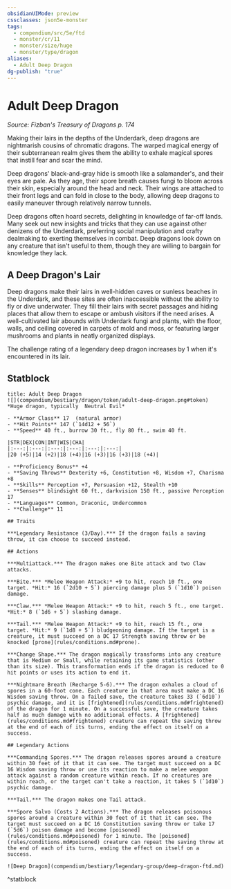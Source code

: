 ```yaml
---
obsidianUIMode: preview
cssclasses: json5e-monster
tags:
  - compendium/src/5e/ftd
  - monster/cr/11
  - monster/size/huge
  - monster/type/dragon
aliases:
  - Adult Deep Dragon
dg-publish: "true"
---
```

# Adult Deep Dragon
*Source: Fizban's Treasury of Dragons p. 174*  

Making their lairs in the depths of the Underdark, deep dragons are nightmarish cousins of chromatic dragons. The warped magical energy of their subterranean realm gives them the ability to exhale magical spores that instill fear and scar the mind.

Deep dragons' black-and-gray hide is smooth like a salamander's, and their eyes are pale. As they age, their spore breath causes fungi to bloom across their skin, especially around the head and neck. Their wings are attached to their front legs and can fold in close to the body, allowing deep dragons to easily maneuver through relatively narrow tunnels.

Deep dragons often hoard secrets, delighting in knowledge of far-off lands. Many seek out new insights and tricks that they can use against other denizens of the Underdark, preferring social manipulation and crafty dealmaking to exerting themselves in combat. Deep dragons look down on any creature that isn't useful to them, though they are willing to bargain for knowledge they lack.

## A Deep Dragon's Lair

Deep dragons make their lairs in well-hidden caves or sunless beaches in the Underdark, and these sites are often inaccessible without the ability to fly or dive underwater. They fill their lairs with secret passages and hiding places that allow them to escape or ambush visitors if the need arises. A well-cultivated lair abounds with Underdark fungi and plants, with the floor, walls, and ceiling covered in carpets of mold and moss, or featuring larger mushrooms and plants in neatly organized displays.

The challenge rating of a legendary deep dragon increases by 1 when it's encountered in its lair.

## Statblock

```ad-statblock
title: Adult Deep Dragon
![](compendium/bestiary/dragon/token/adult-deep-dragon.png#token)
*Huge dragon, typically  Neutral Evil*

- **Armor Class** 17  (natural armor)
- **Hit Points** 147 (`14d12 + 56`)
- **Speed** 40 ft., burrow 30 ft., fly 80 ft., swim 40 ft.

|STR|DEX|CON|INT|WIS|CHA|
|:---:|:---:|:---:|:---:|:---:|:---:|
|20 (+5)|14 (+2)|18 (+4)|16 (+3)|16 (+3)|18 (+4)|

- **Proficiency Bonus** +4
- **Saving Throws** Dexterity +6, Constitution +8, Wisdom +7, Charisma +8
- **Skills** Perception +7, Persuasion +12, Stealth +10
- **Senses** blindsight 60 ft., darkvision 150 ft., passive Perception 17
- **Languages** Common, Draconic, Undercommon
- **Challenge** 11

## Traits

***Legendary Resistance (3/Day).*** If the dragon fails a saving throw, it can choose to succeed instead.

## Actions

***Multiattack.*** The dragon makes one Bite attack and two Claw attacks.

***Bite.*** *Melee Weapon Attack:* +9 to hit, reach 10 ft., one target. *Hit:* 16 (`2d10 + 5`) piercing damage plus 5 (`1d10`) poison damage.

***Claw.*** *Melee Weapon Attack:* +9 to hit, reach 5 ft., one target. *Hit:* 8 (`1d6 + 5`) slashing damage.

***Tail.*** *Melee Weapon Attack:* +9 to hit, reach 15 ft., one target. *Hit:* 9 (`1d8 + 5`) bludgeoning damage. If the target is a creature, it must succeed on a DC 17 Strength saving throw or be knocked [prone](rules/conditions.md#prone).

***Change Shape.*** The dragon magically transforms into any creature that is Medium or Small, while retaining its game statistics (other than its size). This transformation ends if the dragon is reduced to 0 hit points or uses its action to end it.

***Nightmare Breath (Recharge 5-6).*** The dragon exhales a cloud of spores in a 60-foot cone. Each creature in that area must make a DC 16 Wisdom saving throw. On a failed save, the creature takes 33 (`6d10`) psychic damage, and it is [frightened](rules/conditions.md#frightened) of the dragon for 1 minute. On a successful save, the creature takes half as much damage with no additional effects. A [frightened](rules/conditions.md#frightened) creature can repeat the saving throw at the end of each of its turns, ending the effect on itself on a success.

## Legendary Actions

***Commanding Spores.*** The dragon releases spores around a creature within 30 feet of it that it can see. The target must succeed on a DC 16 Wisdom saving throw or use its reaction to make a melee weapon attack against a random creature within reach. If no creatures are within reach, or the target can't take a reaction, it takes 5 (`1d10`) psychic damage.

***Tail.*** The dragon makes one Tail attack.

***Spore Salvo (Costs 2 Actions).*** The dragon releases poisonous spores around a creature within 30 feet of it that it can see. The target must succeed on a DC 16 Constitution saving throw or take 17 (`5d6`) poison damage and become [poisoned](rules/conditions.md#poisoned) for 1 minute. The [poisoned](rules/conditions.md#poisoned) creature can repeat the saving throw at the end of each of its turns, ending the effect on itself on a success.

![Deep Dragon](compendium/bestiary/legendary-group/deep-dragon-ftd.md)
```
^statblock